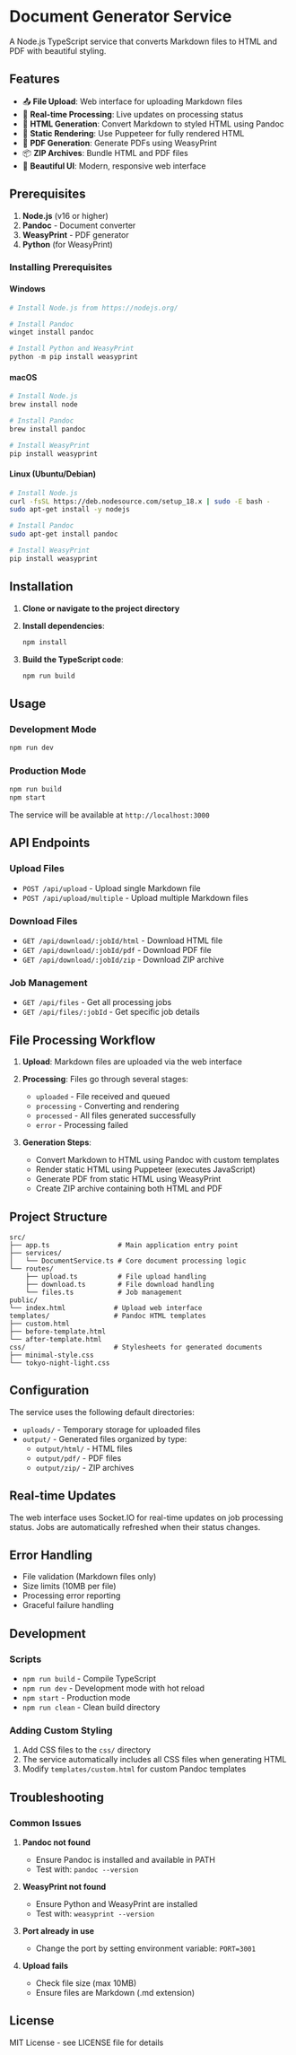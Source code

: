# Document Generator Service

A Node.js TypeScript service that converts Markdown files to HTML and PDF with beautiful styling.

## Features

- 📤 **File Upload**: Web interface for uploading Markdown files
- 🔄 **Real-time Processing**: Live updates on processing status
- 📄 **HTML Generation**: Convert Markdown to styled HTML using Pandoc
- 🎨 **Static Rendering**: Use Puppeteer for fully rendered HTML
- 📑 **PDF Generation**: Generate PDFs using WeasyPrint
- 📦 **ZIP Archives**: Bundle HTML and PDF files
- 💫 **Beautiful UI**: Modern, responsive web interface

## Prerequisites

1. **Node.js** (v16 or higher)
2. **Pandoc** - Document converter
3. **WeasyPrint** - PDF generator
4. **Python** (for WeasyPrint)

### Installing Prerequisites

#### Windows
```powershell
# Install Node.js from https://nodejs.org/

# Install Pandoc
winget install pandoc

# Install Python and WeasyPrint
python -m pip install weasyprint
```

#### macOS
```bash
# Install Node.js
brew install node

# Install Pandoc
brew install pandoc

# Install WeasyPrint
pip install weasyprint
```

#### Linux (Ubuntu/Debian)
```bash
# Install Node.js
curl -fsSL https://deb.nodesource.com/setup_18.x | sudo -E bash -
sudo apt-get install -y nodejs

# Install Pandoc
sudo apt-get install pandoc

# Install WeasyPrint
pip install weasyprint
```

## Installation

1. **Clone or navigate to the project directory**
2. **Install dependencies**:
   ```bash
   npm install
   ```

3. **Build the TypeScript code**:
   ```bash
   npm run build
   ```

## Usage

### Development Mode
```bash
npm run dev
```

### Production Mode
```bash
npm run build
npm start
```

The service will be available at `http://localhost:3000`

## API Endpoints

### Upload Files
- `POST /api/upload` - Upload single Markdown file
- `POST /api/upload/multiple` - Upload multiple Markdown files

### Download Files
- `GET /api/download/:jobId/html` - Download HTML file
- `GET /api/download/:jobId/pdf` - Download PDF file
- `GET /api/download/:jobId/zip` - Download ZIP archive

### Job Management
- `GET /api/files` - Get all processing jobs
- `GET /api/files/:jobId` - Get specific job details

## File Processing Workflow

1. **Upload**: Markdown files are uploaded via the web interface
2. **Processing**: Files go through several stages:
   - `uploaded` - File received and queued
   - `processing` - Converting and rendering
   - `processed` - All files generated successfully
   - `error` - Processing failed

3. **Generation Steps**:
   - Convert Markdown to HTML using Pandoc with custom templates
   - Render static HTML using Puppeteer (executes JavaScript)
   - Generate PDF from static HTML using WeasyPrint
   - Create ZIP archive containing both HTML and PDF

## Project Structure

```
src/
├── app.ts                 # Main application entry point
├── services/
│   └── DocumentService.ts # Core document processing logic
└── routes/
    ├── upload.ts          # File upload handling
    ├── download.ts        # File download handling
    └── files.ts           # Job management
public/
└── index.html            # Upload web interface
templates/                # Pandoc HTML templates
├── custom.html
├── before-template.html
└── after-template.html
css/                      # Stylesheets for generated documents
├── minimal-style.css
└── tokyo-night-light.css
```

## Configuration

The service uses the following default directories:
- `uploads/` - Temporary storage for uploaded files
- `output/` - Generated files organized by type:
  - `output/html/` - HTML files
  - `output/pdf/` - PDF files
  - `output/zip/` - ZIP archives

## Real-time Updates

The web interface uses Socket.IO for real-time updates on job processing status. Jobs are automatically refreshed when their status changes.

## Error Handling

- File validation (Markdown files only)
- Size limits (10MB per file)
- Processing error reporting
- Graceful failure handling

## Development

### Scripts
- `npm run build` - Compile TypeScript
- `npm run dev` - Development mode with hot reload
- `npm start` - Production mode
- `npm run clean` - Clean build directory

### Adding Custom Styling

1. Add CSS files to the `css/` directory
2. The service automatically includes all CSS files when generating HTML
3. Modify `templates/custom.html` for custom Pandoc templates

## Troubleshooting

### Common Issues

1. **Pandoc not found**
   - Ensure Pandoc is installed and available in PATH
   - Test with: `pandoc --version`

2. **WeasyPrint not found**
   - Ensure Python and WeasyPrint are installed
   - Test with: `weasyprint --version`

3. **Port already in use**
   - Change the port by setting environment variable: `PORT=3001`

4. **Upload fails**
   - Check file size (max 10MB)
   - Ensure files are Markdown (.md extension)

## License

MIT License - see LICENSE file for details
